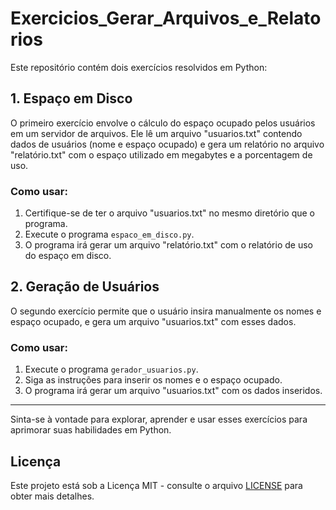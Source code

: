 # Exercicios_Gerar_Arquivos_e_Relatorios
Este repositório contém dois exercícios resolvidos em Python:

## 1. Espaço em Disco

O primeiro exercício envolve o cálculo do espaço ocupado pelos usuários em um servidor de arquivos. Ele lê um arquivo "usuarios.txt" contendo dados de usuários (nome e espaço ocupado) e gera um relatório no arquivo "relatório.txt" com o espaço utilizado em megabytes e a porcentagem de uso.

### Como usar:

1. Certifique-se de ter o arquivo "usuarios.txt" no mesmo diretório que o programa.
2. Execute o programa `espaco_em_disco.py`.
3. O programa irá gerar um arquivo "relatório.txt" com o relatório de uso do espaço em disco.

## 2. Geração de Usuários

O segundo exercício permite que o usuário insira manualmente os nomes e espaço ocupado, e gera um arquivo "usuarios.txt" com esses dados.

### Como usar:

1. Execute o programa `gerador_usuarios.py`.
2. Siga as instruções para inserir os nomes e o espaço ocupado.
3. O programa irá gerar um arquivo "usuarios.txt" com os dados inseridos.

---

Sinta-se à vontade para explorar, aprender e usar esses exercícios para aprimorar suas habilidades em Python.

## Licença

Este projeto está sob a Licença MIT - consulte o arquivo [LICENSE](LICENSE) para obter mais detalhes.
